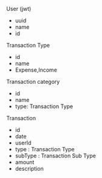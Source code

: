 User (jwt)

- uuid
- name
- id

Transaction Type

- id
- name
- Expense,Income

Transaction category

- id
- name
- type: Transaction Type

Transaction

- id
- date
- userId
- type : Transaction Type
- subType : Transaction Sub Type
- amount
- description
